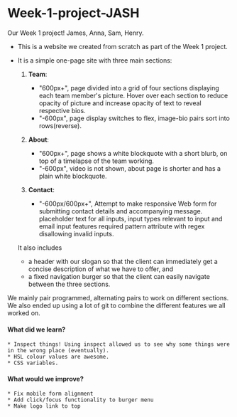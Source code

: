 # Week-1-project-JASH
Our Week 1 project! James, Anna, Sam, Henry.

* This is a website we created from scratch as part of the Week 1 project. 
* It is a simple one-page site with three main sections:
    1. **Team**: 
        - "600px+", page divided into a grid of four sections displaying each team member's picture. Hover over each section to reduce opacity of picture and increase opacity of text to reveal respective bios.
        - "-600px", page display switches to flex, image-bio pairs sort into rows(reverse).
    
    3. **About**: 
        - "600px+", page shows a white blockquote with a short blurb, on top of a timelapse of the team working.
        - "-600px", video is not shown, about page is shorter and has a plain white blockquote.
    5. **Contact**:
        - "-600px/600px+", Attempt to make responsive Web form for submitting contact details and accompanying message. placeholder text for all inputs, input types relevant to input and email input features required pattern attribute with regex disallowing invalid inputs.  

    It also includes
    * a header with our slogan so that the client can immediately get a concise description of what we have to offer, and
    * a fixed navigation burger so that the client can easily navigate between the three sections.
    
We mainly pair programmed, alternating pairs to work on different sections. We also ended up using a lot of git to combine the different features we all worked on.

#### What did we learn?
    * Inspect things! Using inspect allowed us to see why some things were in the wrong place (eventually).
    * HSL colour values are awesome.
    * CSS variables.
    
#### What would we improve?
    * Fix mobile form alignment
    * Add click/focus functionality to burger menu
    * Make logo link to top
